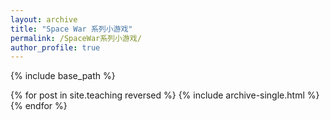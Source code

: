 ```yaml
---
layout: archive
title: "Space War 系列小游戏"
permalink: /SpaceWar系列小游戏/
author_profile: true
---
```


{% include base_path %}

{% for post in site.teaching reversed %}
  {% include archive-single.html %}
{% endfor %}
